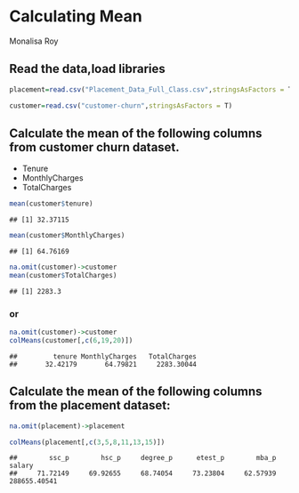 Calculating Mean
================
Monalisa Roy

## Read the data,load libraries

``` r
placement=read.csv("Placement_Data_Full_Class.csv",stringsAsFactors = T)

customer=read.csv("customer-churn",stringsAsFactors = T)
```

## Calculate the mean of the following columns from customer churn dataset.

-   Tenure
-   MonthlyCharges
-   TotalCharges

``` r
mean(customer$tenure)
```

    ## [1] 32.37115

``` r
mean(customer$MonthlyCharges)
```

    ## [1] 64.76169

``` r
na.omit(customer)->customer
mean(customer$TotalCharges)
```

    ## [1] 2283.3

### or

``` r
na.omit(customer)->customer
colMeans(customer[,c(6,19,20)])
```

    ##         tenure MonthlyCharges   TotalCharges 
    ##       32.42179       64.79821     2283.30044

## Calculate the mean of the following columns from the placement dataset:

``` r
na.omit(placement)->placement

colMeans(placement[,c(3,5,8,11,13,15)])
```

    ##        ssc_p        hsc_p     degree_p      etest_p        mba_p       salary 
    ##     71.72149     69.92655     68.74054     73.23804     62.57939 288655.40541
